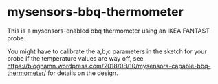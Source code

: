 # mysensors-bbq-thermometer
This is a mysensors-enabled bbq thermometer using an IKEA FANTAST probe.

You might have to calibrate the a,b,c parameters in the sketch for your probe if the temperature values are way off, 
see https://blognamn.wordpress.com/2018/08/10/mysensors-capable-bbq-thermometer/ for details on the design.
